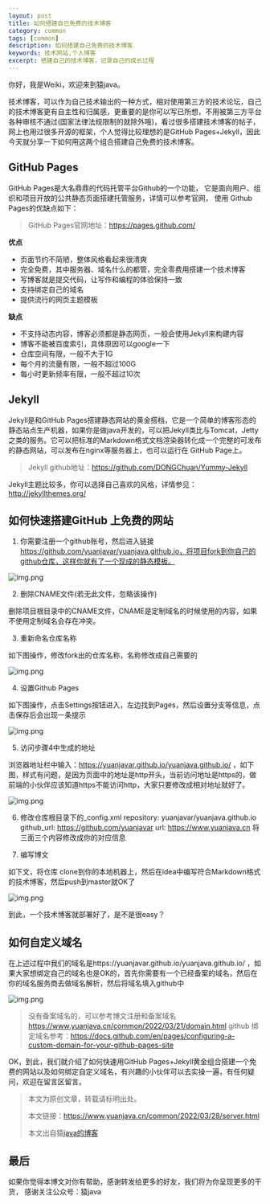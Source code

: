 ```yaml
---
layout: post
title: 如何搭建自己免费的技术博客
category: common
tags: [common]
description: 如何搭建自己免费的技术博客
keywords: 技术网站,个人博客
excerpt: 搭建自己的技术博客，记录自己的成长过程
---
```


你好，我是Weiki，欢迎来到猿java。

技术博客，可以作为自己技术输出的一种方式，相对使用第三方的技术论坛，自己的技术博客更有自主性和归属感，更重要的是你可以写已所想，不用被第三方平台各种审核不通过(国家法律法规限制的就除外哦)，看过很多搭建技术博客的帖子，网上也用过很多开源的框架，个人觉得比较理想的是GitHub Pages+Jekyll，因此今天就分享一下如何用这两个组合搭建自己免费的技术博客。

## **GitHub Pages**

GitHub Pages是大名鼎鼎的代码托管平台Github的一个功能， 它是面向用户、组织和项目开放的公共静态页面搭建托管服务，详情可以参考官网， 使用 Github Pages的优缺点如下：

> GitHub Pages官网地址：https://pages.github.com/

**优点**

- 页面节约不简陋，整体风格看起来很清爽
- 完全免费，其中服务器、域名什么的都管，完全零费用搭建一个技术博客
- 写博客就是提交代码，让写作和编程的体验保持一致
- 支持绑定自己的域名
- 提供流行的网页主题模板

**缺点**

- 不支持动态内容，博客必须都是静态网页，一般会使用Jekyll来构建内容
- 博客不能被百度索引，具体原因可以google一下
- 仓库空间有限，一般不大于1G
- 每个月的流量有限，一般不超过100G
- 每小时更新频率有限，一般不超过10次


## **Jekyll**
Jekyll是和GitHub Pages搭建静态网站的黄金搭档，它是一个简单的博客形态的静态站点生产机器，如果你是做java开发的，可以把Jekyll类比与Tomcat，Jetty之类的服务。它可以把标准的Markdown格式文档渲染器转化成一个完整的可发布的静态网站，可以发布在nginx等服务器上，也可以运行在 GitHub Page上。
> Jekyll github地址：https://github.com/DONGChuan/Yummy-Jekyll

Jekyll主题比较多，你可以选择自己喜欢的风格，详情参见：http://jekyllthemes.org/

## **如何快速搭建GitHub 上免费的网站**

1. 你需要注册一个github账号，然后进入链接 https://github.com/yuanjavar/yuanjava.github.io，将项目fork到你自己的github仓库，这样你就有了一个现成的静态模板。

![img.png](https://www.yuanjava.cn/assets/md/blog/github.png)

2. 删除CNAME文件(若无此文件，忽略该操作)

删除项目根目录中的CNAME文件，CNAME是定制域名的时候使用的内容，如果不使用定制域名会存在冲突。

3. 重新命名仓库名称

如下图操作，修改fork出的仓库名称，名称修改成自己需要的

![img.png](https://www.yuanjava.cn/assets/md/blog/rename.png)

4. 设置Github Pages

如下图操作，点击Settings按钮进入，左边找到Pages，然后设置分支等信息，点击保存后会出现一条提示

![img.png](https://www.yuanjava.cn/assets/md/blog/set.png)

5. 访问步骤4中生成的地址

浏览器地址栏中输入：https://yuanjavar.github.io/yuanjava.github.io/ ，如下图，样式有问题，是因为页面中的地址是http开头，当前访问地址是https的，做前端的小伙伴应该知道https不能访问http，大家只要修改成相对地址就好了。

![img.png](https://www.yuanjava.cn/assets/md/blog/page.png)

6. 修改仓库根目录下的_config.xml
   repository: yuanjavar/yuanjava.github.io
   github_url: https://github.com/yuanjavar
   url: https://www.yuanjava.cn
将三面三个内容修改成你的对应信息

7. 编写博文

如下文，将仓库 clone到你的本地机器上，然后在idea中编写符合Markdown格式的技术博客，然后push到master就OK了

![img.png](https://www.yuanjava.cn/assets/md/blog/img.png)

到此，一个技术博客就部署好了，是不是很easy？


## **如何自定义域名**

在上述过程中我们的域名是https://yuanjavar.github.io/yuanjava.github.io/ ，如果大家想绑定自己的域名也是OK的，首先你需要有一个已经备案的域名，然后在你的域名服务商去做域名解析，然后将域名填入github中

![img.png](https://www.yuanjava.cn/assets/md/blog/domain.png)

> 没有备案域名的，可以参考博文注册和备案域名 https://www.yuanjava.cn/common/2022/03/21/domain.html
> github 绑定域名参考：https://docs.github.com/en/pages/configuring-a-custom-domain-for-your-github-pages-site


OK，到此，我们就介绍了如何快速用GitHub Pages+Jekyll黄金组合搭建一个免费的网站以及如何绑定自定义域名，有兴趣的小伙伴可以去实操一遍，有任何疑问，欢迎在留言区留言。


>
> 本文为原创文章，转载请标明出处。
>
> 本文链接：https://www.yuanjava.cn/common/2022/03/28/server.html
>
>本文出自猿[java的博客](https://www.yuanjava.cn)


## 最后

如果你觉得本博文对你有帮助，感谢转发给更多的好友，我们将为你呈现更多的干货， 感谢关注公众号：猿java

